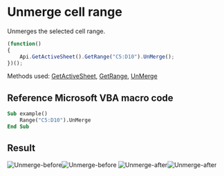 # Unmerge cell range

Unmerges the selected cell range.

<!-- This code snippet is shown in the screenshot. -->

<!-- eslint-skip -->

``` ts
(function()
{
    Api.GetActiveSheet().GetRange("C5:D10").UnMerge();
})();
```

Methods used: [GetActiveSheet](/site/docs/office-api/usage-api/spreadsheet-api/Api/Methods/GetActiveSheet.md), [GetRange](/site/docs/office-api/usage-api/spreadsheet-api/ApiWorksheet/Methods/GetRange.md), [UnMerge](/site/docs/office-api/usage-api/spreadsheet-api/ApiRange/Methods/UnMerge.md)

## Reference Microsoft VBA macro code

``` vb
Sub example()
    Range("C5:D10").UnMerge
End Sub
```

## Result

![Unmerge-before](/assets/images/plugins/unmerge-cells-before.png#gh-light-mode-only)![Unmerge-before](/assets/images/plugins/unmerge-cells-before.dark.png#gh-dark-mode-only) ![Unmerge-after](/assets/images/plugins/unmerge-cells-after.png#gh-light-mode-only)![Unmerge-after](/assets/images/plugins/unmerge-cells-after.dark.png#gh-dark-mode-only)
